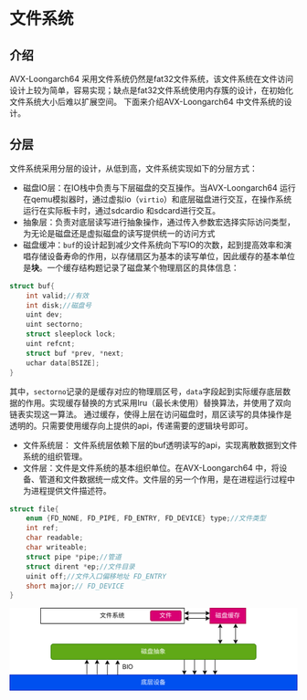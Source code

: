 # 文件系统
## 介绍
AVX-Loongarch64 采用文件系统仍然是fat32文件系统，该文件系统在文件访问设计上较为简单，容易实现；缺点是fat32文件系统使用内存簇的设计，在初始化文件系统大小后难以扩展空间。
下面来介绍AVX-Loongarch64 中文件系统的设计。

## 分层
文件系统采用分层的设计，从低到高，文件系统实现如下的分层方式：
- 磁盘IO层：在IO栈中负责与下层磁盘的交互操作。当AVX-Loongarch64 运行在qemu模拟器时，通过虚拟io（`virtio`）和底层磁盘进行交互，在操作系统运行在实际板卡时，通过sdcardio 和sdcard进行交互。
- 抽象层：负责对底层读写进行抽象操作，通过传入参数宏选择实际访问类型，为无论是磁盘还是虚拟磁盘的读写提供统一的访问方式
- 磁盘缓冲：`buf`的设计起到减少文件系统向下写IO的次数，起到提高效率和演唱存储设备寿命的作用，以存储扇区为基本的读写单位，因此缓存的基本单位是**块**。一个缓存结构题记录了磁盘某个物理扇区的具体信息：

```c
struct buf{
	int valid;//有效
	int disk;//磁盘号
	uint dev;
	uint sectorno;
	struct sleeplock lock;
	uint refcnt;
	struct buf *prev, *next;
	uchar data[BSIZE];
}
```

其中，`sectorno`记录的是缓存对应的物理扇区号，`data`字段起到实际缓存底层数据的作用。实现缓存替换的方式采用lru（最长未使用）替换算法，并使用了双向链表实现这一算法。
通过缓存，使得上层在访问磁盘时，扇区读写的具体操作是透明的。只需要使用缓存向上提供的api，传递需要的逻辑块号即可。

- 文件系统层： 文件系统层依赖下层的buf透明读写的api，实现离散数据到文件系统的组织管理。
- 文件层：文件是文件系统的基本组织单位。在AVX-Loongarch64 中，将设备、管道和文件数据统一成文件。文件层的另一个作用，是在进程运行过程中为进程提供文件描述符。

```c
struct file{
	enum {FD_NONE, FD_PIPE, FD_ENTRY, FD_DEVICE} type;//文件类型
	int ref;
	char readable;
	char writeable;
	struct pipe *pipe;//管道
	struct dirent *ep;//文件目录
	uinit off;//文件入口偏移地址 FD_ENTRY
	short major;// FD_DEVICE
}
```

![](./picture/pic5.png)
